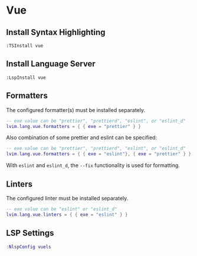 # Vue

## Install Syntax Highlighting

```vim
:TSInstall vue
```

## Install Language Server

```vim
:LspInstall vue
```

## Formatters

The configured formatter(s) must be installed separately.

```lua
-- exe value can be "prettier", "prettierd", "eslint", or "eslint_d"
lvim.lang.vue.formatters = { { exe = "prettier" } }
```

Also combination of some prettier and eslint can be specified:

```lua
-- exe value can be "prettier", "prettierd", "eslint", or "eslint_d"
lvim.lang.vue.formatters = { { exe = "eslint"}, { exe = "prettier" } }
```

With `eslint` and `eslint_d`, the `--fix` functionality is used for formatting. 

## Linters

The configured linter must be installed separately.

```lua
-- exe value can be "eslint" or "eslint_d"
lvim.lang.vue.linters = { { exe = "eslint" } }
```

## LSP Settings

```lua
:NlspConfig vuels
```

